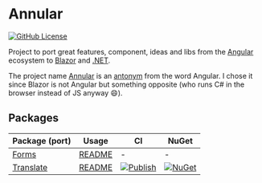 # Annular

[![GitHub License](https://img.shields.io/github/license/panoukos41/Annular)](LICENSE)

Project to port great features, component, ideas and libs from the [Angular](https://angular.io/) ecosystem to [Blazor](https://dotnet.microsoft.com/apps/aspnet/web-apps/blazor) and [.NET](https://dotnet.microsoft.com/).

The project name [Annular](https://words.bighugelabs.com/annular) is an [antonym](https://words.bighugelabs.com/angular) from the word Angular. I chose it since Blazor is not Angular but something opposite (who runs C# in the browser instead of JS anyway :smile:).

## Packages

| Package (port) | Usage | CI | NuGet |
| --             | --    | -- | --    |
| [Forms](https://angular.io/guide/reactive-forms) | [README](./src/Forms/README.md) | - | - |
| [Translate](https://github.com/ngx-translate/core) | [README](./src/Translate/README.md) | [![Publish](https://github.com/panoukos41/Annular/actions/workflows/translate-publish.yaml/badge.svg?branch=main)](https://github.com/panoukos41/Annular/actions/workflows/translate-publish.yaml) | [![NuGet](https://buildstats.info/nuget/Annular.Translate)](https://www.nuget.org/packages/Annular.Translate) |
